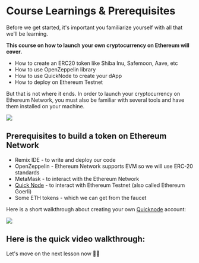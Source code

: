 # Course Learnings & Prerequisites

Before we get started, it's important you familiarize yourself with all that we'll be learning.

**This course on how to launch your own cryptocurrency on Ethereum will cover.**

- How to create an ERC20 token like Shiba Inu, Safemoon, Aave, etc
- How to use OpenZeppelin library
- How to use QuickNode to create your dApp
- How to deploy on Ethereum Testnet

But that is not where it ends. In order to launch your cryptocurrency on Ethereum Network, you must also be familiar with several tools and have them installed on your machine.

![](https://metaschool.s3-ap-southeast-1.amazonaws.com/images/WsRqjTj70Mhwq0bFElFX8Gh37GWIec8rg20AOBDO.gif)

## Prerequisites to build a token on Ethereum Network

- Remix IDE - to write and deploy our code
- OpenZeppelin - Ethereum Network supports EVM so we will use ERC-20 standards
- MetaMask - to interact with the Ethereum Network
- [Quick Node](https://www.quicknode.com/?utm_source=partner&utm_campaign=metaschool&utm_content=metaschool-guides&utm_medium=partner) - to interact with Ethereum Testnet (also called Ethereum Goerli)
- Some ETH tokens - which we can get from the faucet

Here is a short walkthrough about creating your own [Quicknode](https://www.quicknode.com/?utm_source=partner&utm_campaign=metaschool&utm_content=metaschool-guides&utm_medium=partner) account:

![](https://metaschool.s3-ap-southeast-1.amazonaws.com/images/V8bJUbyNhwWrO7Rl653gVsA8kGKMCDZA35aG4CNa.gif)

## Here is the quick video walkthrough:

Let's move on the next lesson now 🫰🏼
